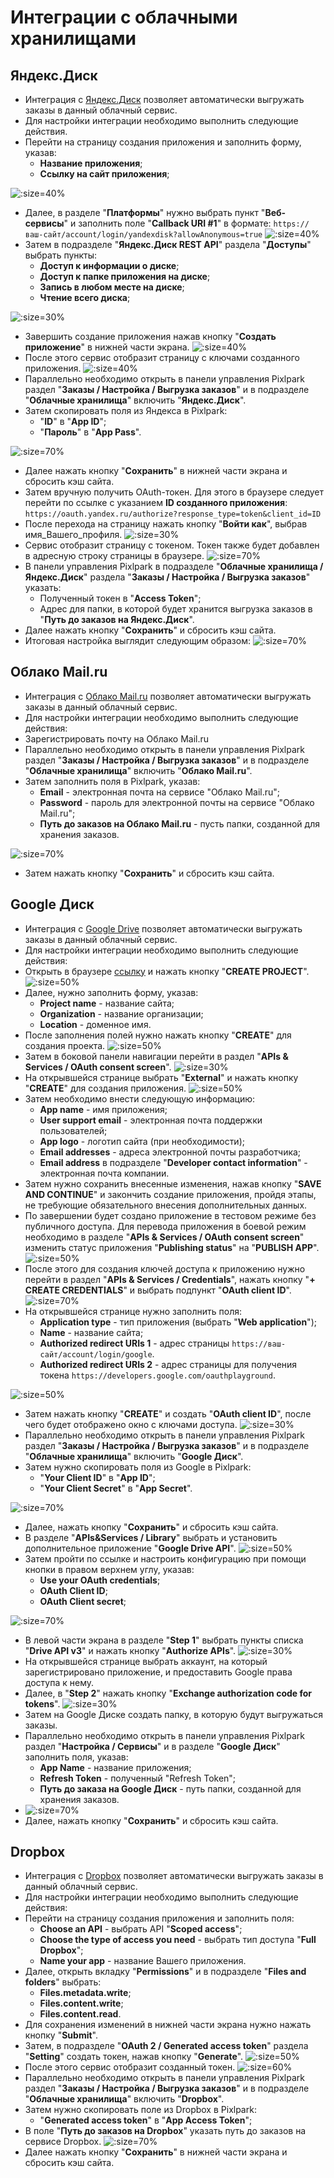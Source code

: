 # Интеграции с облачными хранилищами

## Яндекс.Диск
* Интеграция с [Яндекс.Диск](https://disk.yandex.ru) позволяет автоматически выгружать заказы в данный облачный сервис.
* Для настройки интеграции необходимо выполнить следующие действия.
* Перейти на страницу создания приложения и заполнить форму, указав:
    + __Название приложения__;
    + __Ссылку на сайт приложения__;

![](../_media/integration/ya11.png ':size=40%')
* Далее, в разделе "__Платформы__" нужно выбрать пункт "__Веб-сервисы__" и заполнить поле "__Callback URI #1__" в формате: `https://ваш-сайт/account/login/yandexdisk?allowAnonymous=true`
![](../_media/integration/ya12.png ':size=40%')
* Затем в подразделе "__Яндекс.Диск REST API__" раздела "__Доступы__" выбрать пункты:
    + __Доступ к информации о диске__;
    + __Доступ к папке приложения на диске__;
    + __Запись в любом месте на диске__;
    + __Чтение всего диска__;

![](../_media/integration/ya13.png ':size=30%')
* Завершить создание приложения нажав кнопку "__Создать приложение__" в нижней части экрана.
![](../_media/integration/ya14.png ':size=40%')
* После этого сервис отобразит страницу с ключами созданного приложения.
![](../_media/integration/ya15.png ':size=40%')
* Параллельно необходимо открыть в панели управления Pixlpark раздел "__Заказы / Настройка / Выгрузка заказов__" и в подразделе "__Облачные хранилища__" включить "__Яндекс.Диск__".
* Затем скопировать поля из Яндекса в Pixlpark:
    + "__ID__" в "__App ID__";
    + "__Пароль__" в "__App Pass__".

![](../_media/integration/ya16.png ':size=70%')
* Далее нажать кнопку "__Сохранить__" в нижней части экрана и сбросить кэш сайта.
* Затем вручную получить OAuth-токен. Для этого в браузере следует перейти по ссылке с указанием __ID созданного приложения__:
`https://oauth.yandex.ru/authorize?response_type=token&client_id=ID`
* После перехода на страницу нажать кнопку "__Войти как__", выбрав имя_Вашего_профиля.
![](../_media/integration/ya17.png ':size=30%')
* Сервис отобразит страницу с токеном. Токен также будет добавлен в адресную строку страницы в браузере.
![](../_media/integration/ya18.png ':size=70%')
* В панели управления Pixlpark в подразделе "__Облачные хранилища / Яндекс.Диск__" раздела  "__Заказы / Настройка / Выгрузка заказов__" указать:
    + Полученный токен  в "__Access Token__";
    + Адрес для папки, в которой будет хранится выгрузка заказов в "__Путь до заказов на Яндекс.Диск__".
* Далее нажать кнопку "__Сохранить__" и сбросить кэш сайта.
* Итоговая настройка выглядит следующим образом:
![](../_media/integration/ya19.png ':size=70%')

## Облако Mail.ru
* Интеграция с [Облако Mail.ru](https://cloud.mail.ru/) позволяет автоматически выгружать заказы в данный облачный сервис. 
* Для настройки интеграции необходимо выполнить следующие действия:
* Зарегистрировать почту на Облако Mail.ru
* Параллельно необходимо открыть в панели управления Pixlpark раздел "__Заказы / Настройка / Выгрузка заказов__" и в подразделе "__Облачные хранилища__" включить "__Облако Mail.ru__".
* Затем заполнить поля в Pixlpark, указав:
    + __Email__ - электронная почта на сервисе "Облако Mail.ru";
    + __Password__ - пароль для электронной почты на сервисе "Облако Mail.ru";
    + __Путь до заказов на Облако Mail.ru__ -  пусть папки, созданной для хранения заказов.

![](../_media/integration/mail01.png ':size=70%')
* Затем нажать кнопку "__Сохранить__" и сбросить кэш сайта.

## Google Диск
* Интеграция с [Google Drive](https://drive.google.com) позволяет автоматически выгружать заказы в данный облачный сервис.
* Для настройки интеграции необходимо выполнить следующие действия:
* Открыть в браузере [ссылку](https://console.developers.google.com/cloud-resource-manager) и нажать кнопку "__CREATE PROJECT__".
![](../_media/integration/drive01.png ':size=50%')
* Далее, нужно заполнить форму, указав:
    + __Project name__ - название сайта;
    + __Organization__ - название организации;
    + __Location__ - доменное имя.
* После заполнения полей нужно нажать кнопку "__CREATE__" для создания проекта.
![](../_media/integration/drive02.png ':size=50%')
* Затем в боковой панели навигации перейти в раздел "__APIs & Services / OAuth consent screen__".
![](../_media/integration/drive03.png ':size=30%')
* На открывшейся странице выбрать "__External__" и нажать кнопку "__CREATE__" для создания приложения.
![](../_media/integration/drive04.png ':size=50%')
* Затем необходимо внести следующую информацию:
    + __App name__ - имя приложения;
    + __User support email__ - электронная почта поддержки пользователей;
    + __App logo__ - логотип сайта (при необходимости);
    + __Email addresses__ - адреса электронной почты разработчика;
    + __Email address__ в подразделе "__Developer contact information__" - электронная почта компании.
* Затем нужно сохранить внесенные изменения, нажав кнопку "__SAVE AND CONTINUE__" и закончить создание приложения, пройдя этапы, не требующие обязательного внесения дополнительных данных.
* По завершении будет создано приложение в тестовом режиме без публичного доступа. Для перевода приложения в боевой режим необходимо в разделе "__APIs & Services / OAuth consent screen__" изменить статус приложения "__Publishing status__" на "__PUBLISH APP__".
![](../_media/integration/drive05.png ':size=50%')
* После этого для создания ключей доступа к приложению нужно перейти в раздел "__APIs & Services / Credentials__", нажать кнопку "__+ CREATE CREDENTIALS__" и выбрать подпункт "__OAuth client ID__".
![](../_media/integration/drive06.png ':size=70%')
* На открывшейся странице нужно заполнить поля:
    + __Application type__ - тип приложения (выбрать "__Web application__");
    + __Name__ - название сайта;
    + __Authorized redirect URIs 1__ - адрес страницы `https://ваш-сайт/account/login/google`.
    + __Authorized redirect URIs 2__ - адрес страницы для получения токена `https://developers.google.com/oauthplayground`.

![](../_media/integration/drive07.png ':size=50%')
* Затем нажать кнопку "__CREATE__" и создать "__OAuth client ID__", после чего будет отображено окно с ключами доступа.
![](../_media/integration/drive08.png ':size=30%')
* Параллельно необходимо открыть в панели управления Pixlpark раздел "__Заказы / Настройка / Выгрузка заказов__" и в подразделе "__Облачные хранилища__" включить "__Google Диск__".
* Затем нужно скопировать поля из Google в Pixlpark:
    + "__Your Client ID__" в "__App ID__";
    + "__Your Client Secret__" в "__App Secret__".
 
![](../_media/integration/drive09.png ':size=70%') 
* Далее, нажать кнопку "__Сохранить__" и сбросить кэш сайта.
* В разделе "__APIs&Services / Library__" выбрать и установить дополнительное приложение "__Google Drive API__".
![](../_media/integration/drive10.png ':size=50%')
* Затем пройти по ссылке и настроить конфигурацию при помощи кнопки в правом верхнем углу, указав:
    + __Use your OAuth credentials__;
    + __OAuth Client ID__;
    + __OAuth Client secret__;

![](../_media/integration/drive11.png ':size=70%')
* В левой части экрана в разделе "__Step 1__" выбрать пункты списка "__Drive API v3__" и нажать кнопку "__Authorize APIs__".
![](../_media/integration/drive12.png ':size=30%')
* На открывшейся странице выбрать аккаунт, на который зарегистрировано приложение, и предоставить Google права доступа к нему.
* Далее, в "__Step 2__" нажать кнопку "__Exchange authorization code for tokens__".
![](../_media/integration/drive13.png ':size=30%')
* Затем на Google Диске создать папку, в которую будут выгружаться заказы.
* Параллельно необходимо открыть в панели управления Pixlpark раздел "__Настройка / Сервисы__" и в разделе "__Google Диск__" заполнить поля, указав:
    + __App Name__ - название приложения;
    + __Refresh Token__ - полученный "Refresh Token";
    + __Путь до заказа на Google Диск__ - путь папки, созданной для хранения заказов.
* ![](../_media/integration/drive14.png ':size=70%')
* Далее, нажать кнопку "__Сохранить__" и сбросить кэш сайта.

## Dropbox 
* Интеграция с [Dropbox](https://www.dropbox.com) позволяет автоматически выгружать заказы в данный облачный сервис.
* Для настройки интеграции необходимо выполнить следующие действия:
* Перейти на страницу создания приложения и заполнить поля:
    + __Choose an API__ - выбрать API "__Scoped access__";
    + __Choose the type of access you need__ - выбрать тип доступа "__Full Dropbox__";
    + __Name your app__ - название Вашего приложения.
* Далее, открыть вкладку "__Permissions__" и в подразделе "__Files and folders__" выбрать:
    + __Files.metadata.write__;
    + __Files.content.write__;
    + __Files.content.read__.
* Для сохранения изменений в нижней части экрана нужно нажать кнопку "__Submit__".
* Затем, в подразделе "__OAuth 2 / Generated access token__"  раздела "__Setting__" создать токен, нажав кнопку "__Generate__".
![](../_media/integration/dropbox01.png ':size=50%')
* После этого сервис отобразит созданный токен. 
![](../_media/integration/dropbox02.png ':size=60%')
* Параллельно необходимо открыть в панели управления Pixlpark раздел "__Заказы / Настройка / Выгрузка заказов__" и в подразделе "__Облачные хранилища__" включить "__Dropbox__".
* Затем нужно скопировать поле из Dropbox в Pixlpark:
    + "__Generated access token__" в "__App Access Token__";
* В поле "__Путь до заказов на Dropbox__" указать путь до заказов на сервисе Dropbox.
![](../_media/integration/dropbox03.png ':size=70%')
* Далее нажать кнопку "__Сохранить__" в нижней части экрана и сбросить кэш сайта.
